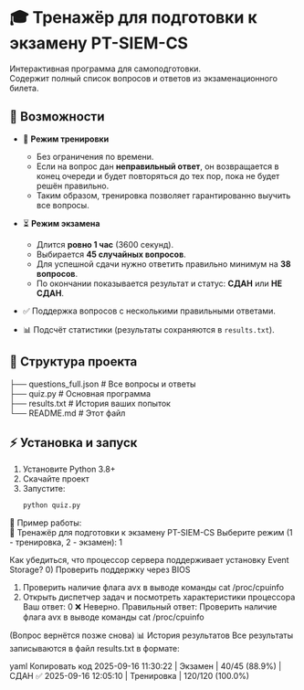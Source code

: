 # 🎓 Тренажёр для подготовки к экзамену PT-SIEM-CS

Интерактивная программа для самоподготовки.  
Содержит полный список вопросов и ответов из экзаменационного билета.

## 🚀 Возможности
- 📖 **Режим тренировки**  
  - Без ограничения по времени.  
  - Если на вопрос дан **неправильный ответ**, он возвращается в конец очереди и будет повторяться до тех пор, пока не будет решён правильно.  
  - Таким образом, тренировка позволяет гарантированно выучить все вопросы.  

- ⏳ **Режим экзамена**  
  - Длится **ровно 1 час** (3600 секунд).  
  - Выбирается **45 случайных вопросов**.  
  - Для успешной сдачи нужно ответить правильно минимум на **38 вопросов**.  
  - По окончании показывается результат и статус: **СДАН** или **НЕ СДАН**.  

- ✅ Поддержка вопросов с несколькими правильными ответами.  
- 📊 Подсчёт статистики (результаты сохраняются в `results.txt`).  

## 📂 Структура проекта
├── questions_full.json # Все вопросы и ответы  
├── quiz.py # Основная программа  
├── results.txt # История ваших попыток  
└── README.md # Этот файл


## ⚡ Установка и запуск
1. Установите Python 3.8+  
2. Скачайте проект  
3. Запустите:
   ```bash
   python quiz.py
   ```

📝 Пример работы:   
📘 Тренажёр для подготовки к экзамену PT-SIEM-CS
Выберите режим (1 - тренировка, 2 - экзамен): 1

Как убедиться, что процессор сервера поддерживает установку Event Storage?
   0) Проверить поддержку через BIOS
   1) Проверить наличие флага avx в выводе команды cat /proc/cpuinfo
   2) Открыть диспетчер задач и посмотреть характеристики процессора
Ваш ответ: 0
❌ Неверно. Правильный ответ: Проверить наличие флага avx в выводе команды cat /proc/cpuinfo

(Вопрос вернётся позже снова)
📊 История результатов
Все результаты записываются в файл results.txt в формате:

yaml
Копировать код
2025-09-16 11:30:22 | Экзамен | 40/45 (88.9%) | СДАН ✅
2025-09-16 12:05:10 | Тренировка | 120/120 (100.0%)